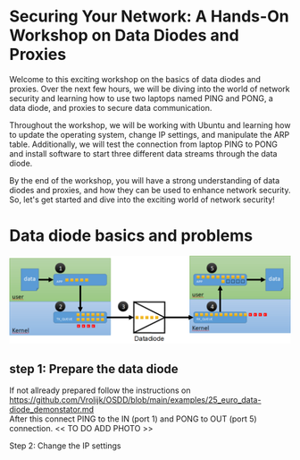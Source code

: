 # Securing Your Network: A Hands-On Workshop on Data Diodes and Proxies
Welcome to this exciting workshop on the basics of data diodes and proxies. Over the next few hours, we will be diving into the world of network security and learning how to use two laptops named PING and PONG, a data diode, and proxies to secure data communication.

Throughout the workshop, we will be working with Ubuntu and learning how to update the operating system, change IP settings, and manipulate the ARP table. Additionally, we will test the connection from laptop PING to PONG and install software to start three different data streams through the data diode.

By the end of the workshop, you will have a strong understanding of data diodes and proxies, and how they can be used to enhance network security. So, let's get started and dive into the exciting world of network security!

# Data diode basics and problems
![Overview packet loss](/img/datadiode_packetloss.png)

## step 1: Prepare the data diode
If not allready prepared follow the instructions on https://github.com/Vrolijk/OSDD/blob/main/examples/25_euro_data-diode_demonstator.md <br>
After this connect PING to the IN (port 1) and PONG to OUT (port 5) connection.
<< TO DO ADD PHOTO >>

Step 2: Change the IP settings
